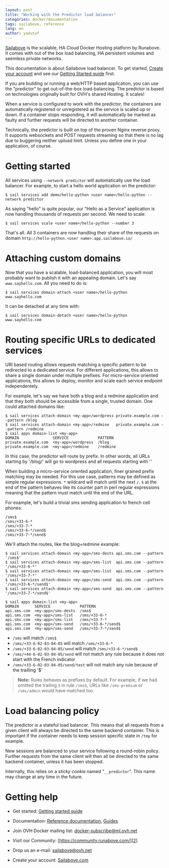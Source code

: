 ```yaml
---
layout: post
title: "Working with the Predictor load balancer"
categories: docker/documentation
tags: sailabove, reference
lang: en
author: yadutaf
---
```


[Sailabove][7] is the scalable, HA Cloud Docker Hosting platform by Runabove. It comes with out of the box load balancing, HA persistent volumes and seemless private networks.

This documentation is about Sailabove load balancer. To get started, [Create your account][7] and see our [Getting Started guide][8] first.

If you are building or running a web/HTTP based application, you can use the "predictor" to get out-of-the-box load-balancing. The predictor is based on technologies originally built for OVH's shared Hosting. It scales!

When a service is configured to work with the predictor, the containers are automatically registered or unregistered as the service is scaled up or down. If a container stops responding, it will automatically be marked as faulty and further requests will be directed to another container.

Technically, the predictor is built on top of the proven Nginx reverse proxy. It supports websockets and POST requests streaming so that there is no lag due to buggering neither upload limit. Unless you define one in your application, of course.

# Getting started

All services using ``--network predictor`` will automatically use the load balancer. For example, to start a hello world application on the predictor:

```
$ sail services add demo/hello-python <user name>/hello-python --network predictor
```

As saying "hello" is quite popular, our "Hello as a Service" application is now handling thousands of requests per second. We need to scale:

```
$ sail services scale <user name>/hello-python --number 3
```

That's all. All 3 containers are now handling their share of the requests on domain ``http://hello-python.<user name>.app.sailabove.io/``

# Attaching custom domains

Now that you have a scalable, load-balanced application, you will most probably want to publish it with an appealing domain. Let's say ``www.sayhello.com``. All you need to do is:

```
$ sail services domain-attach <user name>/hello-python www.sayhello.com
```

It can be detached at any time with:

```
$ sail services domain-detach <user name>/hello-python www.sayhello.com
```

# Routing specific URLs to dedicated services

URI based routing allows requests matching a specific pattern to be redirected to a dedicated service. For different applications, this allows to share a single domain under multiple prefixes. For micro-service oriented applications, this allows to deploy, monitor and scale each service endpoint independentely.

For example, let's say we have both a blog and a redmine application and that they both should be accessible from a single, trusted domain. One could attached domains like:

```
$ sail services attach-domain <my-app>/wordpress private.example.com --pattern /blog
$ sail services attach-domain <my-app>/redmine   private.example.com --pattern /redmine
$ sail apps domain-list <my-app>
DOMAIN               SERVICE             PATTERN
private.example.com  <my-app>/wordpress  /blog
private.example.com  <my-app>/redmine    /redmine
```

In this case, the predictor will route by prefix. In other words, all URLs starting by '/blog/' will go to wordpress and all requests starting with ''

When building a micro-service oriented application, finer grained prefix matching may be needed. For this use case, patterns may be defined as simple regular expressions. ``*`` wildcard will match until the next ``/``. ``$`` at the end of the pattern behaves like its counter part in perl regular expressions meaning that the pattern must match until the end of the URL.

For example, let's build a trivial sms sending application to french cell phones:

```
/sms$
/sms/+33-6-*
/sms/+33-7-*
/sms/+33-6-*/send$
/sms/+33-7-*/send$
```

We'll attach the routes, like the blog+redmine example:

```
$ sail services attach-domain <my-app>/sms-dests api.sms.com --pattern '/sms$'
$ sail services attach-domain <my-app>/sms-list  api.sms.com --pattern '/sms/+33-6-*'
$ sail services attach-domain <my-app>/sms-list  api.sms.com --pattern '/sms/+33-7-*'
$ sail services attach-domain <my-app>/sms-send  api.sms.com --pattern '/sms/+33-6-*/send$'
$ sail services attach-domain <my-app>/sms-send  api.sms.com --pattern '/sms/+33-7-*/send$'

$ sail apps domain-list <my-app>
DOMAIN       SERVICE             PATTERN
api.sms.com  <my-app>/sms-dests  /sms$
api.sms.com  <my-app>/sms-list   /sms/+33-6-*
api.sms.com  <my-app>/sms-list   /sms/+33-7-*
api.sms.com  <my-app>/sms-send   /sms/+33-6-*/send$
api.sms.com  <my-app>/sms-send   /sms/+33-7-*/send$
```

 - ``/sms`` will match ``/sms$``
 - ``/sms/+33-6-02-03-04-05`` will match ``/sms/+33-6-*``
 - ``/sms/+33-6-02-03-04-05/send`` will match ``/sms/+33-6-*/send$``
 - ``/sms/+44-6-02-03-04-05/send`` will not match any rule because it does not start with the French indicator
 - ``/sms/+33-6-02-03-04-05/send/test`` will not match any rule because of the trailling '$'


> **Note:** Rules behaves as prefixes by default. For example, if we had omitted the trailing ``$`` in rule ``/sms$``, URLs like ``/sms-premium`` or ``/sms/admin`` would have matched too.

# Load balancing policy

The predictor is a stateful load balancer. This means that all requests from a given client will always be directed to the same backend container. This is important if the container needs to keep session specific state in ``/tmp`` for example.

New sessions are balanced to your service following a round-robin policy. Further requests from the same client will then all be directed to the same backend container, unless it has been stopped.

Internally, this relies on a *sticky cookie* named "``__predictor``". This name may change at any time in the future.

# Getting help

- Get started: [Getting started quide][8]
- Documentation: [Reference documentation][9], [Guides][10]
- Join OVH Docker mailing list: [docker-subscribe@ml.ovh.net][1]
- Visit our Community: [https://community.runabove.com/][2]
- Drop us an e-mail: [sailabove@ovh.net][3]
- Create your account: [Sailabove.com][7]


  [1]: mailto:docker-subscribe@ml.ovh.net
  [2]: https://community.runabove.com/
  [3]: mailto:sailabove@ovh.net
  [7]: https://sailabove.com/
  [8]: /kb/en/docker/getting-started-with-sailabove-docker.html
  [9]: /kb/en/docker/documentation
  [10]: /kb/en/docker/
